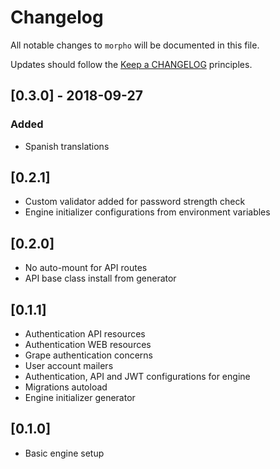 # Changelog

All notable changes to `morpho` will be documented in this file.

Updates should follow the [Keep a CHANGELOG](http://keepachangelog.com/) principles.


## [0.3.0] - 2018-09-27

### Added

- Spanish translations

## [0.2.1]
- Custom validator added for password strength check
- Engine initializer configurations from environment variables

## [0.2.0]
- No auto-mount for API routes
- API base class install from generator

## [0.1.1]
- Authentication API resources
- Authentication WEB resources
- Grape authentication concerns
- User account mailers
- Authentication, API and JWT configurations for engine
- Migrations autoload
- Engine initializer generator

## [0.1.0]
- Basic engine setup
